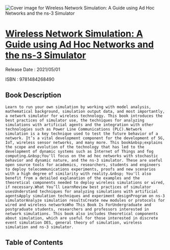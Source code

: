 ![Cover image for Wireless Network Simulation: A Guide using Ad Hoc Networks and the ns-3 Simulator](https://imgdetail.ebookreading.net/cover/cover/202109/EB9781484268490.jpg)

[Wireless Network Simulation: A Guide using Ad Hoc Networks and the ns-3 Simulator](https://ebookreading.net/view/book/Wireless+Network+Simulation%3A+A+Guide+using+Ad+Hoc+Networks+and+the+ns-3+Simulator-EB9781484268490_1.html "Wireless Network Simulation: A Guide using Ad Hoc Networks and the ns-3 Simulator")
====================================================================================================================

Release Date : 2021/05/01

ISBN : 9781484268490

Book Description
-----------------


    Learn to run your own simulation by working with model analysis, mathematical background, simulation output data, and most importantly, a network simulator for wireless technology. This book introduces the best practices of simulator use, the techniques for analyzing simulations with artificial agents and the integration with other technologies such as Power Line Communications (PLC).Network simulation is a key technique used to test the future behavior of a network. It’s a vital development component for the development of 5G, IoT, wireless sensor networks, and many more. This book&nbsp;explains the scope and evolution of the technology that has led to the development of dynamic systems such as Internet of Things and fog computing.&nbsp;You'll focus on the ad hoc networks with stochastic behavior and dynamic nature, and the ns-3 simulator. These are useful open source tools for academics, researchers, students and engineers to deploy telecommunications experiments, proofs and new scenarios with a high degree of similarity with reality.&nbsp; You'll also benefit from a detailed explanation of the examples and the theoretical components needed to deploy wireless simulations or wired, if necessary.What You’ll LearnReview best practices of simulator usesUnderstand techniques for analyzing simulations with artificial agentsApply simulation techniques and experiment designProgram on ns-3 simulatorAnalyze simulation resultsCreate new modules or protocols for wired and wireless networksWho This Book Is ForUndergraduate and postgraduate students, researchers and professors interested in network simulations. This book also includes theoretical components about simulation, which are useful for those interested in discrete event simulation DES, general theory of simulation, wireless simulation and ns-3 simulator.
  

Table of Contents
-----------------

